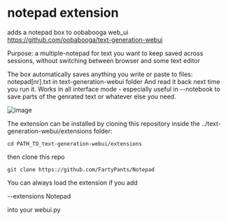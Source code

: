 # notepad extension
adds a notepad box to oobabooga web_ui
https://github.com/oobabooga/text-generation-webui

Purpose: a multiple-notepad for text you want to keep saved across sessions, without switching between browser and some text editor

The box automatically saves anything you write or paste to files: notepad[nr].txt in text-generation-webui folder
And read it back next time you run it. Works in all interface mode - especially useful in --notebook to save parts of the genrated text or whatever else you need.

![image](https://github.com/FartyPants/Notepad/assets/23346289/80176d55-4897-444d-bda4-e556d8b4ee04)

The extension can be installed by cloning this repository inside the ../text-generation-webui/extensions folder:

```
cd PATH_TO_text-generation-webui/extensions
```
then clone this repo
```
git clone https://github.com/FartyPants/Notepad
```

You can always load the extension if you add

 --extensions Notepad
 
 into your webui.py
